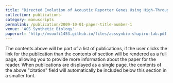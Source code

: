 ```yaml
---
title: "Directed Evolution of Acoustic Reporter Genes Using High-Throughput Acoustic Screening"
collection: publications
category: manuscripts
permalink: /publication/2009-10-01-paper-title-number-1
venue: 'ACS Synthetic Biology'
paperurl: 'http://msoufi1453.github.io/files/acssynbio-shapiro-lab.pdf'
---
```


The contents above will be part of a list of publications, if the user clicks the link for the publication than the contents of section will be rendered as a full page, allowing you to provide more information about the paper for the reader. When publications are displayed as a single page, the contents of the above "citation" field will automatically be included below this section in a smaller font.
